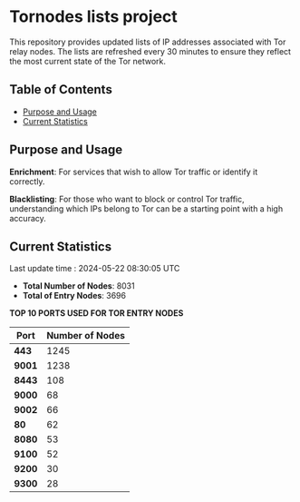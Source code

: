 # Tornodes lists project

This repository provides updated lists of IP addresses associated with Tor relay nodes. The lists are refreshed every 30 minutes to ensure they reflect the most current state of the Tor network.

## Table of Contents

- [Purpose and Usage](#purpose-and-usage)
- [Current Statistics](#current-statistics)


## Purpose and Usage

**Enrichment**: For services that wish to allow Tor traffic or identify it correctly.

**Blacklisting**: For those who want to block or control Tor traffic, understanding which IPs belong to Tor can be a starting point with a high accuracy.

## Current Statistics

Last update time : 2024-05-22 08:30:05 UTC

- **Total Number of Nodes**: 8031
- **Total of Entry Nodes**: 3696

**TOP 10 PORTS USED FOR TOR ENTRY NODES**

| **Port** | **Number of Nodes** |
|------|-----------------|
| **443**   | 1245  |
| **9001**   | 1238  |
| **8443**   | 108  |
| **9000**   | 68  |
| **9002**   | 66  |
| **80**   | 62  |
| **8080**   | 53  |
| **9100**   | 52  |
| **9200**   | 30  |
| **9300**   | 28  |

